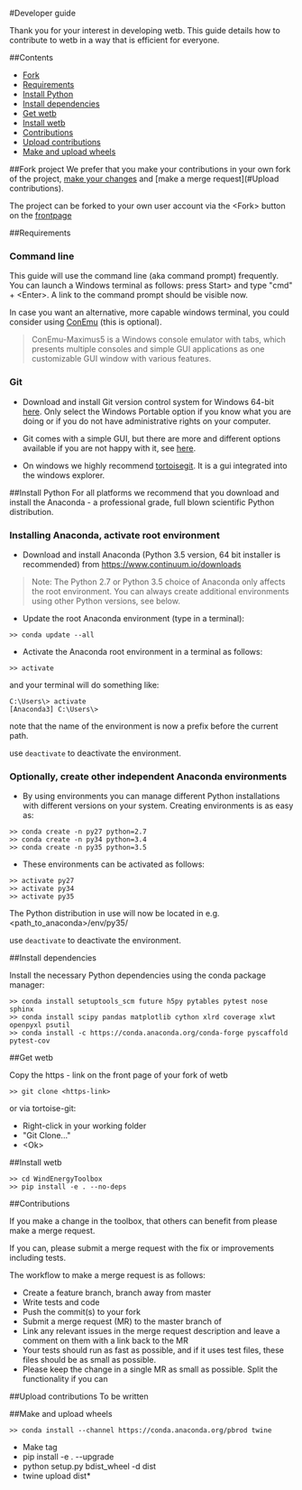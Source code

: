 #Developer guide

Thank you for your interest in developing wetb. This guide details how to contribute to wetb in a way that is efficient for everyone.

##Contents

- [Fork](#Fork-project)
- [Requirements](#Requirements)
- [Install Python](#Install-Python)
- [Install dependencies](#Install-dependencies)
- [Get wetb](#Get-wetb)
- [Install wetb](#Install-wetb) 
- [Contributions](#Contributions)
- [Upload contributions](#Upload-contributions)
- [Make and upload wheels](#Make-and-upload-wheels)
 



##Fork project
We prefer that you make your contributions in your own fork of the project, [make your changes](#Contributions) and [make a merge request](#Upload contributions).

The project can be forked to your own user account via the \<Fork\> button on the [frontpage](https://gitlab.windenergy.dtu.dk/toolbox/WindEnergyToolbox)


##Requirements

### Command line

This guide will use the command line (aka command prompt) frequently.
You can launch a Windows terminal as follows: press Start> and type
"cmd" + \<Enter\>. A link to the command prompt should be visible now.

In case you want an alternative, more capable windows terminal, you could consider
using [ConEmu](https://conemu.github.io/) (this is optional).

> ConEmu-Maximus5 is a Windows console emulator with tabs, which presents
> multiple consoles and simple GUI applications as one customizable GUI window
> with various features.


### Git

* Download and install Git version control system for Windows 64-bit
[here](https://git-scm.com/download/win). Only select the Windows Portable
option if you know what you are doing or if you do not have administrative
rights on your computer.

* Git comes with a simple GUI, but there are more and different options available
if you are not happy with it, see [here](https://git-scm.com/downloads/guis).

* On windows we highly recommend [tortoisegit](https://tortoisegit.org/). It is a gui integrated into the windows explorer. 


##Install Python
For all platforms we recommend that you download and install the Anaconda - a professional grade, full blown scientific Python distribution. 

### Installing Anaconda, activate root environment

* Download and install Anaconda (Python 3.5 version, 64 bit installer is recommended) from <https://www.continuum.io/downloads>

> Note: The Python 2.7 or Python 3.5 choice of Anaconda only affects the
root environment. You can always create additional environments using other
Python versions, see below.

* Update the root Anaconda environment (type in a terminal):

```
>> conda update --all
```

* Activate the Anaconda root environment in a terminal as follows:

```
>> activate
```

and your terminal will do something like:
```
C:\Users\> activate
[Anaconda3] C:\Users\>
```
note that the name of the environment is now a prefix before the current path.

use ```deactivate``` to deactivate the environment.


### Optionally, create other independent Anaconda environments

* By using environments you can manage different Python installations with
different versions on your system. Creating environments is as easy as:

```
>> conda create -n py27 python=2.7
>> conda create -n py34 python=3.4
>> conda create -n py35 python=3.5
```

* These environments can be activated as follows:

```
>> activate py27
>> activate py34
>> activate py35
```

The Python distribution in use will now be located in e.g. \<path_to_anaconda\>/env/py35/

use ```deactivate``` to deactivate the environment.
 

##Install dependencies

Install the necessary Python dependencies using the conda package manager:

```
>> conda install setuptools_scm future h5py pytables pytest nose sphinx
>> conda install scipy pandas matplotlib cython xlrd coverage xlwt openpyxl psutil
>> conda install -c https://conda.anaconda.org/conda-forge pyscaffold pytest-cov
```

##Get wetb

Copy the https - link on the front page of your fork of wetb

```
>> git clone <https-link>
```

or via tortoise-git:

- Right-click in your working folder
- "Git Clone..."
- \<Ok\>

##Install wetb
```
>> cd WindEnergyToolbox
>> pip install -e . --no-deps
```

##Contributions

If you make a change in the toolbox, that others can benefit from please make a merge request.

If you can, please submit a merge request with the fix or improvements including tests. 

The workflow to make a merge request is as follows:

- Create a feature branch, branch away from master
- Write tests and code
- Push the commit(s) to your fork
- Submit a merge request (MR) to the master branch of 
- Link any relevant issues in the merge request description and leave a comment on them with a link back to the MR
- Your tests should run as fast as possible, and if it uses test files, these files should be as small as possible.
- Please keep the change in a single MR as small as possible. Split the functionality if you can

##Upload contributions
To be written


##Make and upload wheels

```
>> conda install --channel https://conda.anaconda.org/pbrod twine
```

- Make tag
- pip install -e . --upgrade
- python setup.py bdist_wheel -d dist
- twine upload dist\*

